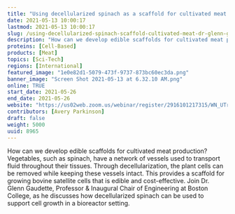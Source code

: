 ```yaml
---
title: "Using decellularized spinach as a scaffold for cultivated meat with Dr. Glenn Gaudette"
date: 2021-05-13 10:00:17
lastmod: 2021-05-13 10:00:17
slug: /using-decellularized-spinach-scaffold-cultivated-meat-dr-glenn-gaudette
description: "How can we develop edible scaffolds for cultivated meat production? Vegetables, such as spinach, have a network of vessels used to transport fluid throughout their tissues. Through decellularization, the plant cells can be removed while keeping these vessels intact. This provides a scaffold for growing bovine satellite cells that is edible and cost-effective. Join Dr. Glenn Gaudette, Professor & Inaugural Chair of Engineering at Boston College, as he discusses how decellularized spinach can be used to support cell growth in a bioreactor setting."
proteins: [Cell-Based]
products: [Meat]
topics: [Sci-Tech]
regions: [International]
featured_image: "1e0e82d1-5079-473f-9737-873bc60ec3da.png"
banner_image: "Screen Shot 2021-05-13 at 6.32.10 AM.png"
online: TRUE
start_date: 2021-05-26
end_date: 2021-05-26
website: "https://us02web.zoom.us/webinar/register/2916101217315/WN_UTrLllq8Rsep2_bNxxqYtw"
contributors: [Avery Parkinson]
draft: false
weight: 5000
uuid: 8965
---
```

<p>How can we develop edible scaffolds for cultivated meat production? Vegetables, such as spinach, have a network of vessels used to transport fluid throughout their tissues. Through decellularization, the plant cells can be removed while keeping these vessels intact. This provides a scaffold for growing bovine satellite cells that is edible and cost-effective. Join Dr. Glenn Gaudette, Professor & Inaugural Chair of Engineering at Boston College, as he discusses how decellularized spinach can be used to support cell growth in a bioreactor setting.</p>
